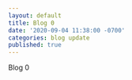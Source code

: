 ```yaml
---
layout: default
title: Blog 0
date: '2020-09-04 11:38:00 -0700'
categories: blog update
published: true
---
```

Blog 0
